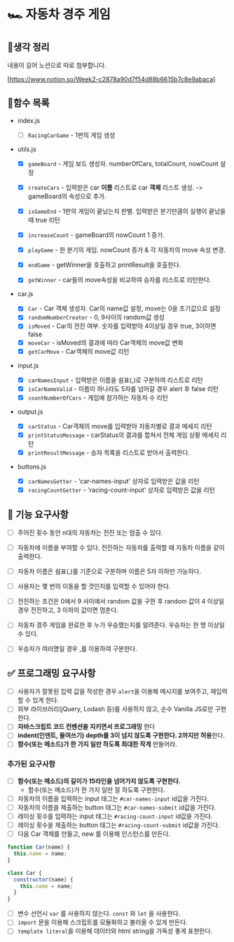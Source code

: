 # 🏎️ 자동차 경주 게임

## 📌생각 정리
내용이 길어 노션으로 따로 첨부합니다.

[https://www.notion.so/Week2-c2878a90d7f54d88b6615b7c8e9abaca]

## 📌함수 목록
- index.js
    
    - [ ] `RacingCarGame` - 1판의 게임 생성   


- utils.js
  - [x] `gameBoard` - 게임 보드 생성자. numberOfCars, totalCount, nowCount 설정  
  - [x] `createCars` - 입력받은 car **이름** 리스트로 car **객체** 리스트 생성. -> gameBoard의 속성으로 추가.
  - [x] `isGameEnd` - 1판의 게임이 끝났는지 판별. 입력받은 분기만큼의 실행이 끝났을 때 true 리턴  
  - [x] `increaseCount` - gameBoard의 nowCount 1 증가.
  - [x] `playGame` - 한 분기의 게임. nowCount 증가 & 각 자동차의 move 속성 변경.
  - [x] `endGame` - getWinner을 호출하고 printResult을 호출한다. 
  - [x] `getWinner` - car들의 move속성을 비교하여 승자를 리스트로 리턴한다. 


- car.js
    - [x] `Car` - Car 객체 생성자. Car의 name값 설정, move는 0을 초기값으로 설정   
    - [x] `randomNumberCreator` - 0, 9사이의 random값 생성   
    - [x] `isMoved`  - Car의 전진 여부. 숫자를 입력받아 4이상일 경우 true, 3이하면 false   
    - [x] `moveCar` - isMoved의 결과에 따라 Car객체의 move값 변화   
    - [x] `getCarMove` - Car객체의 move값 리턴    

- input.js
    - [x] `carNamesInput` - 입력받은 이름을 쉼표(,)로 구분하여 리스트로 리턴   
    - [x] `isCarNameValid` - 이름이 하나라도 5자를 넘어갈 경우 alert 후 false 리턴  
    - [x] `countNumberOfCars` - 게임에 참가하는 자동차 수 리턴

- output.js
    - [x] `carStatus` - Car객체의 move를 입력받아 자동차별로 결과 메세지 리턴   
    - [x] `printStatusMessage` - carStatus의 결과를 합쳐서 전체 게임 상황 메세지 리턴 
    - [x] `printResultMessage` - 승자 목록을 리스트로 받아서 출력한다.   

- buttons.js
    - [x] `carNamesGetter` - 'car-names-input' 상자로 입력받은 값을 리턴  
    - [x] `racingCountGetter` - 'racing-count-input' 상자로 입력받은 값을 리턴   

## 🎯 기능 요구사항

- [ ] 주어진 횟수 동안 n대의 자동차는 전진 또는 멈출 수 있다.   
- [ ] 자동차에 이름을 부여할 수 있다. 전진하는 자동차를 출력할 때 자동차 이름을 같이 출력한다.   
- [ ] 자동차 이름은 쉼표(,)를 기준으로 구분하며 이름은 5자 이하만 가능하다.   
- [ ] 사용자는 몇 번의 이동을 할 것인지를 입력할 수 있어야 한다.   
- [ ] 전진하는 조건은 0에서 9 사이에서 random 값을 구한 후 random 값이 4 이상일 경우 전진하고, 3 이하의 값이면 멈춘다.   
- [ ] 자동차 경주 게임을 완료한 후 누가 우승했는지를 알려준다. 우승자는 한 명 이상일 수 있다.   
- [ ] 우승자가 여러명일 경우 ,를 이용하여 구분한다.   


## ✅ 프로그래밍 요구사항
- [ ] 사용자가 잘못된 입력 값을 작성한 경우 `alert`을 이용해 메시지를 보여주고, 재입력할 수 있게 한다.   
- [ ] 외부 라이브러리(jQuery, Lodash 등)를 사용하지 않고, 순수 Vanilla JS로만 구현한다.   
- [ ] **자바스크립트 코드 컨벤션을 지키면서 프로그래밍** 한다   
- [ ] **indent(인덴트, 들여쓰기) depth를 3이 넘지 않도록 구현한다. 2까지만 허용**한다.   
- [ ] **함수(또는 메소드)가 한 가지 일만 하도록 최대한 작게** 만들어라.   

### 추가된 요구사항

- [ ] **함수(또는 메소드)의 길이가 15라인을 넘어가지 않도록 구현한다.**
  - 함수(또는 메소드)가 한 가지 일만 잘 하도록 구현한다.   
- [ ] 자동차의 이름을 입력하는 input 태그는 `#car-names-input` id값을 가진다.   
- [ ] 자동차의 이름을 제출하는 button 태그는 `#car-names-submit` id값을 가진다.   
- [ ] 레이싱 횟수를 입력하는 input 태그는 `#racing-count-input` id값을 가진다.   
- [ ] 레이싱 횟수을 제출하는 button 태그는 `#racing-count-submit` id값을 가진다.   
- [ ] 다음 Car 객체를 만들고, new 를 이용해 인스턴스를 만든다.   

```javascript
function Car(name) {
  this.name = name;
}

class Car {
  constructor(name) {
    this.name = name;
  }
}
```

- [ ] 변수 선언시 `var` 를 사용하지 않는다. `const` 와 `let` 을 사용한다.   
- [ ] `import` 문을 이용해 스크립트를 모듈화하고 불러올 수 있게 만든다.   
- [ ] `template literal`을 이용해 데이터와 html string을 가독성 좋게 표현한다.    
